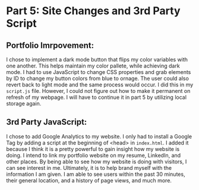 # Part 5: Site Changes and 3rd Party Script

## Portfolio Imrpovement:
I chose to implement a dark mode button that flips my color variables with one another. This helps maintain
my color pallete, while achieving dark mode. I had to use JavaScript to change CSS properties and grab elements by ID to change my button colors from blue to ornage. The user could also revert back to light mode and the same process would occur. I did this in my `script.js` file. However, I could not figure out how to make it permanent on refresh of my webpage. I will have to continue it in part 5 by utilizing local storage again. 

## 3rd Party JavaScript:

I chose to add Google Analytics to my website. I only had to install a Google Tag by adding a script at the beginning of \<head\> in `index.html`. I added it because I think it is a pretty powerful to gain insight how my website is doing. I intend to link my portfolio website on my resume, LinkedIn, and other places. By being able to see how my website is doing with visitors, I can see interest in me. Ultimately, it is to help brand myself with the information I am given. I am able to see users within the past 30 minutes, their general location, and a history of page views, and much more.

